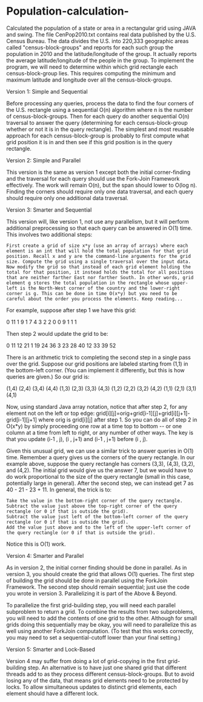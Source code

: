 # Population-calculation-
Calculated the population of a state or area in a rectangular grid using JAVA and swing.
The file CenPop2010.txt contains real data published by the U.S. Census Bureau.
The data divides the U.S. into 220,333 geographic areas called "census-block-groups" and reports for each such group the population in 2010 and the latitude/longitude of the group. It actually reports the average latitude/longitude of the people in the group.
To implement the program, we will need to determine within which grid rectangle each census-block-group lies. This requires computing the minimum and maximum latitude and longitude over all the census-block-groups.

Version 1: Simple and Sequential

Before processing any queries, process the data to find the four corners of the U.S. rectangle using a sequential O(n) algorithm where n is the number of census-block-groups. Then for each query do another sequential O(n) traversal to answer the query (determining for each census-block-group whether or not it is in the query rectangle). The simplest and most reusable approach for each census-block-group is probably to first compute what grid position it is in and then see if this grid position is in the query rectangle.

Version 2: Simple and Parallel

This version is the same as version 1 except both the initial corner-finding and the traversal for each query should use the Fork-Join Framework effectively. The work will remain O(n), but the span should lower to O(log n). Finding the corners should require only one data traversal, and each query should require only one additional data traversal.

Version 3: Smarter and Sequential

This version will, like version 1, not use any parallelism, but it will perform additional preprocessing so that each query can be answered in O(1) time. This involves two additional steps:

    First create a grid of size x*y (use an array of arrays) where each element is an int that will hold the total population for that grid position. Recall x and y are the command-line arguments for the grid size. Compute the grid using a single traversal over the input data.
    Now modify the grid so that instead of each grid element holding the total for that position, it instead holds the total for all positions that are neither farther East nor farther South. In other words, grid element g stores the total population in the rectangle whose upper-left is the North-West corner of the country and the lower-right corner is g. This can be done in time O(x*y) but you need to be careful about the order you process the elements. Keep reading...

For example, suppose after step 1 we have this grid:

0   11   1  9
1   7    4  3
2   2    0  0
9   1    1  1

Then step 2 would update the grid to be:

0   11  12  21
1   19  24  36
3   23  28  40
12  33  39  52

There is an arithmetic trick to completing the second step in a single pass over the grid. Suppose our grid positions are labeled starting from (1,1) in the bottom-left corner. (You can implement it differently, but this is how queries are given.) So our grid is:

(1,4)  (2,4)  (3,4)  (4,4)
(1,3)  (2,3)  (3,3)  (4,3)
(1,2)  (2,2)  (3,2)  (4,2)
(1,1)  (2,1)  (3,1)  (4,1)

Now, using standard Java array notation, notice that after step 2, for any element not on the left or top edge: grid[i][j]=orig+grid[i-1][j]+grid[i][j+1]-grid[i-1][j+1] where orig is grid[i][j] after step 1. So you can do all of step 2 in O(x*y) by simply proceeding one row at a time top to bottom -- or one column at a time from left to right, or any number of other ways. The key is that you update (i-1 , j), (i , j+1) and (i-1 , j+1) before (i , j).

Given this unusual grid, we can use a similar trick to answer queries in O(1) time. Remember a query gives us the corners of the query rectangle. In our example above, suppose the query rectangle has corners (3,3), (4,3), (3,2), and (4,2). The initial grid would give us the answer 7, but we would have to do work proportional to the size of the query rectangle (small in this case, potentially large in general). After the second step, we can instead get 7 as 40 - 21 - 23 + 11. In general, the trick is to:

    Take the value in the bottom-right corner of the query rectangle.
    Subtract the value just above the top-right corner of the query rectangle (or 0 if that is outside the grid).
    Subtract the value just left of the bottom-left corner of the query rectangle (or 0 if that is outside the grid).
    Add the value just above and to the left of the upper-left corner of the query rectangle (or 0 if that is outside the grid).

Notice this is O(1) work. 

Version 4: Smarter and Parallel

As in version 2, the initial corner finding should be done in parallel. As in version 3, you should create the grid that allows O(1) queries. The first step of building the grid should be done in parallel using the ForkJoin Framework. The second step should remain sequential; just use the code you wrote in version 3. Parallelizing it is part of the Above & Beyond.

To parallelize the first grid-building step, you will need each parallel subproblem to return a grid. To combine the results from two subproblems, you will need to add the contents of one grid to the other. Although for small grids doing this sequentially may be okay, you will need to parallelize this as well using another ForkJoin computation. (To test that this works correctly, you may need to set a sequential-cutoff lower than your final setting.)



Version 5: Smarter and Lock-Based

Version 4 may suffer from doing a lot of grid-copying in the first grid-building step. An alternative is to have just one shared grid that different threads add to as they process different census-block-groups. But to avoid losing any of the data, that means grid elements need to be protected by locks. To allow simultaneous updates to distinct grid elements, each element should have a different lock.




